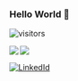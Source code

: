 ### Hello World 👋 

![visitors](https://img.shields.io/badge/dynamic/json?url=https%3A%2F%2Fapi.countapi.xyz%2Fhit%2Ffarizaghayev&label=visitors&query=value&color=blue)

<a href="https://github.com/anuraghazra/github-readme-stats">
  <img align="left" src="https://github-readme-stats.vercel.app/api?username=farizaghayev&show_icons=true&count_private=true" />
</a>
<a href="https://github.com/anuraghazra/github-readme-stats">
  <img src="https://github-readme-stats.vercel.app/api/top-langs/?username=farizaghayev" />
</a>


[![LinkedId](https://img.shields.io/badge/LinkedIn-Connect-blue?style=social&logo=linkedin)](https://www.linkedin.com/in/fariz-aghayev-a736462b/)

<!--
**farizaghayev/farizaghayev** is a ✨ _special_ ✨ repository because its `README.md` (this file) appears on your GitHub profile.

Here are some ideas to get you started:

- 🔭 I’m currently working on ...
- 🌱 I’m currently learning ...
- 👯 I’m looking to collaborate on ...
- 🤔 I’m looking for help with ...
- 💬 Ask me about ...
- 📫 How to reach me: ...
- 😄 Pronouns: ...
- ⚡ Fun fact: ...
-->
